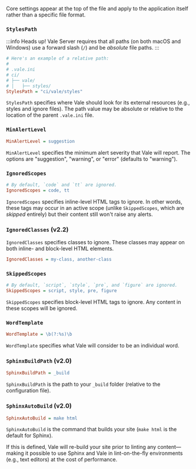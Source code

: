 Core settings appear at the top of the file and apply to the application itself rather than a specific file format.

### `StylesPath`

:::info Heads up!
Vale Server requires that all paths (on both macOS and Windows) use a forward slash (`/`) and be *absolute* file paths.
:::

```ini
# Here's an example of a relative path:
#
# .vale.ini
# ci/
# ├── vale/
# │   ├── styles/
StylesPath = "ci/vale/styles"
```

`StylesPath` specifies where Vale should look for its external resources \(e.g., styles and ignore files\). The path value may be absolute or relative to the location of the parent `.vale.ini` file.

### `MinAlertLevel`

```ini
MinAlertLevel = suggestion
```

`MinAlertLevel` specifies the minimum alert severity that Vale will report. The options are "suggestion", "warning", or "error" \(defaults to "warning"\).

### `IgnoredScopes`

```ini
# By default, `code` and `tt` are ignored.
IgnoredScopes = code, tt
```

`IgnoredScopes` specifies inline-level HTML tags to ignore. In other words, these tags may occur in an active scope \(unlike `SkippedScopes`, which are _skipped_ entirely\) but their content still won't raise any alerts.

### `IgnoredClasses` (<span className="badge badge--secondary">v2.2</span>)

`IgnoredClasses` specifies classes to ignore. These classes may appear on both inline- and block-level HTML elements.

```ini
IgnoredClasses = my-class, another-class
```

### `SkippedScopes`

```ini
# By default, `script`, `style`, `pre`, and `figure` are ignored.
SkippedScopes = script, style, pre, figure
```

`SkippedScopes` specifies block-level HTML tags to ignore. Any content in these scopes will be ignored.

### `WordTemplate`

```ini
WordTemplate = \b(?:%s)\b
```

`WordTemplate` specifies what Vale will consider to be an individual word.

### `SphinxBuildPath` (<span className="badge badge--secondary">v2.0</span>)

```ini
SphinxBuildPath = _build
```

`SphinxBuildPath` is the path to your `_build` folder \(relative to the configuration file\).

### `SphinxAutoBuild` (<span className="badge badge--secondary">v2.0</span>)

```ini
SphinxAutoBuild = make html
```

`SphinxAutoBuild` is the command that builds your site \(`make html` is the default for Sphinx\).

If this is defined, Vale will re-build your site prior to linting any content&mdash;making it possible to use Sphinx and Vale in lint-on-the-fly environments \(e.g., text editors\) at the cost of performance.
